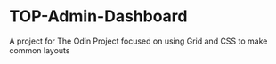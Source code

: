 # TOP-Admin-Dashboard
A project for The Odin Project focused on using Grid and CSS to make common layouts
